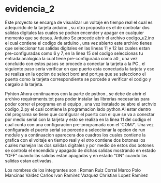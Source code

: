 # evidencia_2

Este proyecto se encarga de visualizar un voltaje en tiempo real el cual es adequirido de la tarjeta arduino , su otro proposito es el de controlar dos salidas digitales las cuales se podran encender y apagar en cualquier momento que se desea.
Arduino 
Se procede abrir el archivo codigo_u2.ino el cual contiene el codigo de arduino , una vez abierto este archivo tienes que seleccionar tus salidas digitales en las lineas 11 y 12 las cuales estan pre-configuradas como 6 y 7, en la linea 15 del codigo seleccionas tu entrada analogica la cual tiene pre-configurada como a0 , una vez concluido con estos pasos se procede a conectar la tarjeta a la PC , el siguiente paso seria verificar en que puerto esta conectada la tarjeta y eso se realiza en la opcion de select bord and port,ya  que se selecciono el puerto como la tarjeta correspondiente se porcede a verificar el codigo y cargalo a la tarjeta.

Pyhton
Ahora conitnuamos con la parte de python ,  se debe de abrir el archivo requirements.txt para poder instalar las librerias necesarias para poder correr el programa en  el equipo , una vez instalado se abre el archvio codigo_2.py el cual contiene la programacion lado python.Al estar dentro del programa se tiene que configurar el puerto con el que se va a conectar por medio serial con la tarjeta y esto se realiza en la linea 11 del codigo  el cual cunta con una configuracion pre-programada con el 'COM7'.
Una vez configurado el puerto serial se porcede a seleccionar la opcion de run module y a continuacion aparecera dos cuadros los cuales contiene la grafica con el voltaje en tiempo real y el otro contiene dos botones los cuales manejan las dos salidas digitales y por medio de estos dos botones se controla el encendido y apagado de dichas salidas mostrando en estado "OFF" cuando las salidas estan apagadas y en estado "ON" cuando las salidas estan activadas.

Los nombres de los integrantes son :
Roman Ruiz Corral
Marco Polo Mancinas Valdez
Carlos Ivan Ramirez Vazquez
Christian Lopez Ramirez